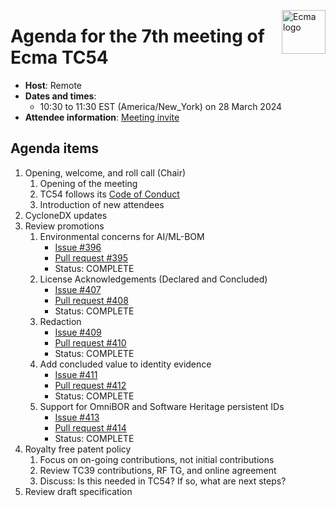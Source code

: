 <img src="https://tc54.org/images/ecma.svg" align="right" height="70" alt="Ecma logo" /> <!-- markdownlint-disable-line MD041 -->

# Agenda for the 7th meeting of Ecma TC54

- **Host**: Remote
- **Dates and times**:
    - 10:30 to 11:30 EST (America/New\_York) on 28 March 2024
- **Attendee information**: [Meeting invite](https://calendar.google.com/calendar/event?action=TEMPLATE&tmeid=MW43ZjdoZmF2cW11MXZzM2Y5ZHNobmt0cjhfMjAyMzEyMTRUMTUzMDAwWiBjXzg4NGRlY2RlNWExNTI5MDJiYjUxYTYyZjg5NTUwZDBmMzc0ODQ4NDUzNGYwOGM2Mzc5MmYyZTY1NGYyYTdlYmNAZw&tmsrc=c_884decde5a152902bb51a62f89550d0f3748484534f08c63792f2e654f2a7ebc%40group.calendar.google.com&scp=ALL)


## Agenda items

1. Opening, welcome, and roll call (Chair)
    1. Opening of the meeting
    1. TC54 follows its [Code of Conduct](https://tc54.org/code-of-conduct/)
    1. Introduction of new attendees
1. CycloneDX updates
1. Review promotions
    1. Environmental concerns for AI/ML-BOM
        - [Issue #396](https://github.com/CycloneDX/specification/issues/396)
        - [Pull request #395](https://github.com/CycloneDX/specification/pull/395)
        - Status: COMPLETE
   1. License Acknowledgements (Declared and Concluded)
       - [Issue #407](https://github.com/CycloneDX/specification/issues/407)
       - [Pull request #408](https://github.com/CycloneDX/specification/pull/408)
       - Status: COMPLETE
   1. Redaction
       - [Issue #409](https://github.com/CycloneDX/specification/issues/409)
       - [Pull request #410](https://github.com/CycloneDX/specification/pull/410)
       - Status: COMPLETE
   1. Add concluded value to identity evidence
       - [Issue #411](https://github.com/CycloneDX/specification/issues/411)
       - [Pull request #412](https://github.com/CycloneDX/specification/pull/412)
       - Status: COMPLETE
   1. Support for OmniBOR and Software Heritage persistent IDs
       - [Issue #413](https://github.com/CycloneDX/specification/issues/413)
       - [Pull request #414](https://github.com/CycloneDX/specification/pull/414)
       - Status: COMPLETE
1. Royalty free patent policy
    1. Focus on on-going contributions, not initial contributions
    1. Review TC39 contributions, RF TG, and online agreement
    1. Discuss: Is this needed in TC54? If so, what are next steps?
1. Review draft specification
